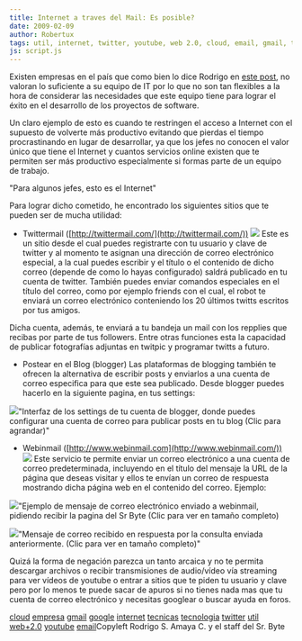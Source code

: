 ```yaml
---
title: Internet a traves del Mail: Es posible?
date: 2009-02-09
author: Robertux
tags: util, internet, twitter, youtube, web 2.0, cloud, email, gmail, tecnicas, empresa, google, tecnologia
js: script.js
---
```


Existen empresas en el país que como bien lo dice Rodrigo en [este post](http://www.srbyte.com/2008/12/en-una-empresa-el-codigo-es-el-enemigo.html), no valoran lo suficiente a su equipo de IT por lo que no son tan flexibles a
      la hora de considerar las necesidades que este equipo tiene para lograr el éxito en el
      desarrollo de los proyectos de software.

Un claro ejemplo de esto es
      cuando te restringen el acceso a Internet con el supuesto de volverte más productivo evitando
      que pierdas el tiempo procrastinando en lugar de desarrollar, ya que los jefes no conocen el
      valor único que tiene el Internet y cuantos servicios online existen que te permiten ser más
      productivo especialmente si formas parte de un equipo de trabajo.

"Para algunos jefes, esto es
      el Internet"

Para lograr dicho
      cometido, he encontrado los siguientes sitios que te pueden ser de mucha utilidad:

- Twittermail ([http://twittermail.com/](http://twittermail.com/))
[![](http://2.bp.blogspot.com/_jH77WNrMVRA/SY9A4JYMbJI/AAAAAAAAFpY/Wmoos3b4U2c/s400/twittermail.png)](http://2.bp.blogspot.com/_jH77WNrMVRA/SY9A4JYMbJI/AAAAAAAAFpY/Wmoos3b4U2c/s1600-h/twittermail.png)
Este es
      un sitio desde el cual puedes registrarte con tu usuario y clave de twitter y al momento te
      asignan una dirección de correo electrónico especial, a la cual puedes escribir y el título o
      el contenido de dicho correo (depende de como lo hayas configurado) saldrá publicado en tu
      cuenta de twitter. También puedes enviar comandos especiales en el título del correo, como por
      ejemplo friends con el cual, el robot te
      enviará un correo electrónico conteniendo los 20 últimos twitts escritos por tus amigos.

Dicha cuenta, además, te enviará a tu bandeja un mail con los repplies que
      recibas por parte de tus followers. Entre otras funciones esta la capacidad de publicar
      fotografías adjuntas en twitpic y programar twitts a futuro.

- Postear en el Blog (blogger)
Las plataformas de blogging también te ofrecen la
      alternativa de escribir posts y enviarlos a una cuenta de correo especifica para que este sea
      publicado. Desde blogger puedes hacerlo en la siguiente pagina, en tus settings:

[![](http://2.bp.blogspot.com/_jH77WNrMVRA/SY9MtovGGHI/AAAAAAAAFqI/UmvLJX5hFUM/s400/Blogger+Sr.+Byte+-+Email+Settings.png)](http://2.bp.blogspot.com/_jH77WNrMVRA/SY9MtovGGHI/AAAAAAAAFqI/UmvLJX5hFUM/s1600-h/Blogger+Sr.+Byte+-+Email+Settings.png)"Interfaz de los settings de
      tu cuenta de blogger, donde puedes configurar una cuenta de correo para publicar posts en tu
      blog (Clic para agrandar)"

- Webinmail ([http://www.webinmail.com](http://www.webinmail.com/))
[![](http://3.bp.blogspot.com/_jH77WNrMVRA/SY9B3KtRTPI/AAAAAAAAFpg/Qv9Gf5XaMQ8/s400/wimlogo.png)](http://3.bp.blogspot.com/_jH77WNrMVRA/SY9B3KtRTPI/AAAAAAAAFpg/Qv9Gf5XaMQ8/s1600-h/wimlogo.png)
Este
      servicio te permite enviar un correo electrónico a una cuenta de correo predeterminada,
      incluyendo en el título del mensaje la URL de la página que deseas visitar y ellos te envían
      un correo de respuesta mostrando dicha página web en el contenido del correo. Ejemplo:

[![](http://1.bp.blogspot.com/_jH77WNrMVRA/SY9CxvVpyjI/AAAAAAAAFpw/CVSKseCr1oU/s400/ComposeMailWebinmail.png)](http://1.bp.blogspot.com/_jH77WNrMVRA/SY9CxvVpyjI/AAAAAAAAFpw/CVSKseCr1oU/s1600-h/ComposeMailWebinmail.png)"Ejemplo de mensaje de
      correo electrónico enviado a webinmail, pidiendo recibir la pagina del Sr Byte (Clic para ver
      en tamaño completo)

[![](http://3.bp.blogspot.com/_jH77WNrMVRA/SY9DtY6kM6I/AAAAAAAAFqA/soczUUpb6EQ/s400/ReceiveMailWebinmail.png)](http://3.bp.blogspot.com/_jH77WNrMVRA/SY9DtY6kM6I/AAAAAAAAFqA/soczUUpb6EQ/s1600-h/ReceiveMailWebinmail.png)"Mensaje de correo recibido
      en respuesta por la consulta enviada anteriormente. (Clic para ver en tamaño
      completo)"

Quizá la forma de negación parezca un tanto arcaica y no te permita descargar
      archivos o recibir transmisiones de audio/vídeo vía streaming para ver vídeos de youtube o
      entrar a sitios que te piden tu usuario y clave pero por lo menos te puede sacar de apuros si
      no tienes nada mas que tu cuenta de correo electrónico y necesitas googlear o buscar ayuda en
      foros.

[cloud](http://www.blogalaxia.com/tags/cloud) [empresa](http://www.blogalaxia.com/tags/empresa) [gmail](http://www.blogalaxia.com/tags/gmail) [google](http://www.blogalaxia.com/tags/google) [internet](http://www.blogalaxia.com/tags/internet) [tecnicas](http://www.blogalaxia.com/tags/tecnicas) [tecnologia](http://www.blogalaxia.com/tags/tecnologia) [twitter](http://www.blogalaxia.com/tags/twitter) [util](http://www.blogalaxia.com/tags/util) [web+2.0](http://www.blogalaxia.com/tags/web+2.0) [youtube](http://www.blogalaxia.com/tags/youtube) [email](http://www.blogalaxia.com/tags/email)Copyleft Rodrigo S. Amaya C. y el staff del Sr.
      Byte